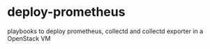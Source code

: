 # deploy-prometheus
playbooks to deploy prometheus, collectd and collectd exporter in a OpenStack VM
